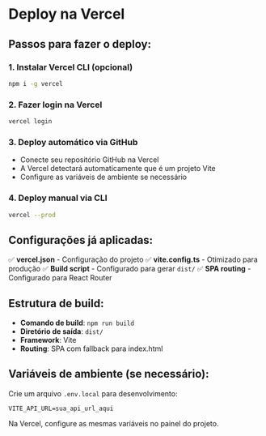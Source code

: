 # Deploy na Vercel

## Passos para fazer o deploy:

### 1. Instalar Vercel CLI (opcional)
```bash
npm i -g vercel
```

### 2. Fazer login na Vercel
```bash
vercel login
```

### 3. Deploy automático via GitHub
- Conecte seu repositório GitHub na Vercel
- A Vercel detectará automaticamente que é um projeto Vite
- Configure as variáveis de ambiente se necessário

### 4. Deploy manual via CLI
```bash
vercel --prod
```

## Configurações já aplicadas:

✅ **vercel.json** - Configuração do projeto
✅ **vite.config.ts** - Otimizado para produção
✅ **Build script** - Configurado para gerar `dist/`
✅ **SPA routing** - Configurado para React Router

## Estrutura de build:
- **Comando de build**: `npm run build`
- **Diretório de saída**: `dist/`
- **Framework**: Vite
- **Routing**: SPA com fallback para index.html

## Variáveis de ambiente (se necessário):
Crie um arquivo `.env.local` para desenvolvimento:
```env
VITE_API_URL=sua_api_url_aqui
```

Na Vercel, configure as mesmas variáveis no painel do projeto.

